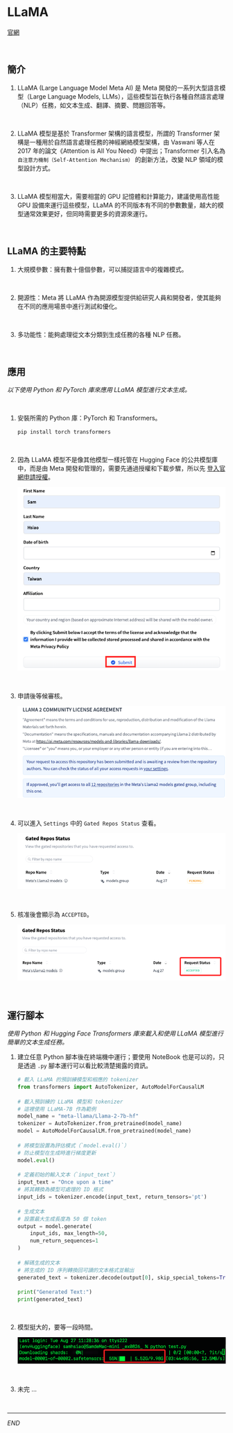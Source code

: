 # LLaMA 

[官網](https://llama.meta.com/)

<br>

## 簡介

1. LLaMA (Large Language Model Meta AI) 是 Meta 開發的一系列大型語言模型（Large Language Models, LLMs），這些模型旨在執行各種自然語言處理（NLP）任務，如文本生成、翻譯、摘要、問題回答等。

<br>

2. LLaMA 模型是基於 Transformer 架構的語言模型，所謂的 Transformer 架構是一種用於自然語言處理任務的神經網絡模型架構，由 Vaswani 等人在 2017 年的論文《Attention is All You Need》中提出；Transformer 引入名為 `自注意力機制（Self-Attention Mechanism）` 的創新方法，改變 NLP 領域的模型設計方式。

<br>

3. LLaMA 模型相當大，需要相當的 GPU 記憶體和計算能力，建議使用高性能 GPU 設備來運行這些模型，LLaMA 的不同版本有不同的參數數量，越大的模型通常效果更好，但同時需要更多的資源來運行。

<br>

## LLaMA 的主要特點

1. 大規模參數：擁有數十億個參數，可以捕捉語言中的複雜模式。

<br>

2. 開源性：Meta 將 LLaMA 作為開源模型提供給研究人員和開發者，使其能夠在不同的應用場景中進行測試和優化。

<br>

3. 多功能性：能夠處理從文本分類到生成任務的各種 NLP 任務。

<br>

## 應用

_以下使用 Python 和 PyTorch 庫來應用 LLaMA 模型進行文本生成。_

<br>

1. 安裝所需的 Python 庫：PyTorch 和 Transformers。

    ```bash
    pip install torch transformers
    ```

<br>

2. 因為 LLaMA 模型不是像其他模型一樣托管在 Hugging Face 的公共模型庫中，而是由 Meta 開發和管理的，需要先通過授權和下載步驟，所以先 [登入官網申請授權](https://huggingface.co/meta-llama/Llama-2-7b)。

    ![](images/img_07.png)

<br>

3. 申請後等候審核。

    ![](images/img_08.png)

<br>

4. 可以進入 `Settings` 中的 `Gated Repos Status` 查看。

    ![](images/img_09.png)

<br>

5. 核准後會顯示為 `ACCEPTED`。

    ![](images/img_10.png)

<br>

## 運行腳本

_使用 Python 和 Hugging Face Transformers 庫來載入和使用 LLaMA 模型進行簡單的文本生成任務。_

1. 建立任意 Python 腳本後在終端機中運行；要使用 NoteBook 也是可以的，只是透過 `.py` 腳本運行可以看比較清楚揭露的資訊。

    ```python
    # 載入 LLaMA 的預訓練模型和相應的 tokenizer
    from transformers import AutoTokenizer, AutoModelForCausalLM

    # 載入預訓練的 LLaMA 模型和 tokenizer
    # 這裡使用 LLaMA-7B 作為範例
    model_name = "meta-llama/Llama-2-7b-hf"  
    tokenizer = AutoTokenizer.from_pretrained(model_name)
    model = AutoModelForCausalLM.from_pretrained(model_name)

    # 將模型設置為評估模式（`model.eval()`）
    # 防止模型在生成時進行梯度更新
    model.eval()

    # 定義初始的輸入文本（`input_text`）
    input_text = "Once upon a time"
    # 將其轉換為模型可處理的 ID 格式
    input_ids = tokenizer.encode(input_text, return_tensors='pt')

    # 生成文本
    # 設置最大生成長度為 50 個 token
    output = model.generate(
        input_ids, max_length=50, 
        num_return_sequences=1
    )

    # 解碼生成的文本
    # 將生成的 ID 序列轉換回可讀的文本格式並輸出
    generated_text = tokenizer.decode(output[0], skip_special_tokens=True)

    print("Generated Text:")
    print(generated_text)
    ```

<br>

2. 模型挺大的，要等一段時間。

    ![](images/img_11.png)

<br>

3. 未完 ...


<br>

___

_END_

